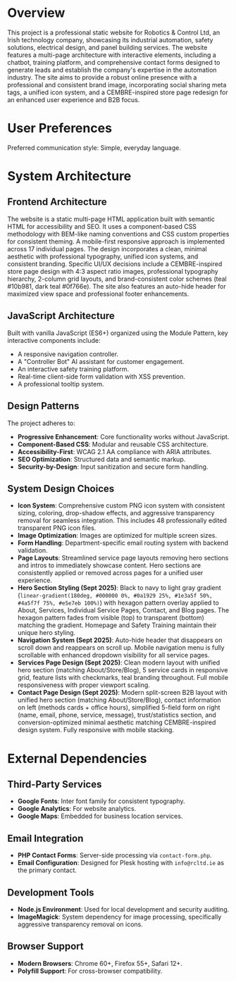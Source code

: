 # Overview

This project is a professional static website for Robotics & Control Ltd, an Irish technology company, showcasing its industrial automation, safety solutions, electrical design, and panel building services. The website features a multi-page architecture with interactive elements, including a chatbot, training platform, and comprehensive contact forms designed to generate leads and establish the company's expertise in the automation industry. The site aims to provide a robust online presence with a professional and consistent brand image, incorporating social sharing meta tags, a unified icon system, and a CEMBRE-inspired store page redesign for an enhanced user experience and B2B focus.

# User Preferences

Preferred communication style: Simple, everyday language.

# System Architecture

## Frontend Architecture
The website is a static multi-page HTML application built with semantic HTML for accessibility and SEO. It uses a component-based CSS methodology with BEM-like naming conventions and CSS custom properties for consistent theming. A mobile-first responsive approach is implemented across 17 individual pages. The design incorporates a clean, minimal aesthetic with professional typography, unified icon systems, and consistent branding. Specific UI/UX decisions include a CEMBRE-inspired store page design with 4:3 aspect ratio images, professional typography hierarchy, 2-column grid layouts, and brand-consistent color schemes (teal #10b981, dark teal #0f766e). The site also features an auto-hide header for maximized view space and professional footer enhancements.

## JavaScript Architecture
Built with vanilla JavaScript (ES6+) organized using the Module Pattern, key interactive components include:
- A responsive navigation controller.
- A "Controller Bot" AI assistant for customer engagement.
- An interactive safety training platform.
- Real-time client-side form validation with XSS prevention.
- A professional tooltip system.

## Design Patterns
The project adheres to:
- **Progressive Enhancement**: Core functionality works without JavaScript.
- **Component-Based CSS**: Modular and reusable CSS architecture.
- **Accessibility-First**: WCAG 2.1 AA compliance with ARIA attributes.
- **SEO Optimization**: Structured data and semantic markup.
- **Security-by-Design**: Input sanitization and secure form handling.

## System Design Choices
- **Icon System**: Comprehensive custom PNG icon system with consistent sizing, coloring, drop-shadow effects, and aggressive transparency removal for seamless integration. This includes 48 professionally edited transparent PNG icon files.
- **Image Optimization**: Images are optimized for multiple screen sizes.
- **Form Handling**: Department-specific email routing system with backend validation.
- **Page Layouts**: Streamlined service page layouts removing hero sections and intros to immediately showcase content. Hero sections are consistently applied or removed across pages for a unified user experience.
- **Hero Section Styling (Sept 2025)**: Black to navy to light gray gradient (`linear-gradient(180deg, #000000 0%, #0a1929 25%, #1e3a5f 50%, #4a5f7f 75%, #e5e7eb 100%)`) with hexagon pattern overlay applied to About, Services, Individual Service Pages, Contact, and Blog pages. The hexagon pattern fades from visible (top) to transparent (bottom) matching the gradient. Homepage and Safety Training maintain their unique hero styling.
- **Navigation System (Sept 2025)**: Auto-hide header that disappears on scroll down and reappears on scroll up. Mobile navigation menu is fully scrollable with enhanced dropdown visibility for all service pages.
- **Services Page Design (Sept 2025)**: Clean modern layout with unified hero section (matching About/Store/Blog), 5 service cards in responsive grid, feature lists with checkmarks, teal branding throughout. Full mobile responsiveness with proper viewport scaling.
- **Contact Page Design (Sept 2025)**: Modern split-screen B2B layout with unified hero section (matching About/Store/Blog), contact information on left (methods cards + office hours), simplified 5-field form on right (name, email, phone, service, message), trust/statistics section, and conversion-optimized minimal aesthetic matching CEMBRE-inspired design system. Fully responsive with mobile stacking.

# External Dependencies

## Third-Party Services
- **Google Fonts**: Inter font family for consistent typography.
- **Google Analytics**: For website analytics.
- **Google Maps**: Embedded for business location services.

## Email Integration
- **PHP Contact Forms**: Server-side processing via `contact-form.php`.
- **Email Configuration**: Designed for Plesk hosting with `info@rcltd.ie` as the primary contact.

## Development Tools
- **Node.js Environment**: Used for local development and security auditing.
- **ImageMagick**: System dependency for image processing, specifically aggressive transparency removal on icons.

## Browser Support
- **Modern Browsers**: Chrome 60+, Firefox 55+, Safari 12+.
- **Polyfill Support**: For cross-browser compatibility.